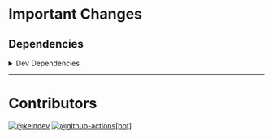 # Important Changes

## Dependencies

<details>
<summary>Dev Dependencies</summary>

- Changed **[@tagproject/base-shared-config](https://www.npmjs.com/package/@tagproject/base-shared-config)** from `^3.3.2` to `^3.3.4`
- Changed **[@tagproject/vscode-shared-config](https://www.npmjs.com/package/@tagproject/vscode-shared-config)** from `^2.0.3` to `^2.0.4`
- Changed **[changelog-guru](https://www.npmjs.com/package/changelog-guru)** from `^4.0.6` to `^4.0.8`

</details>

---

# Contributors

[![@keindev](https://avatars.githubusercontent.com/u/4527292?v=4&s=40)](https://github.com/keindev) [![@github-actions[bot]](https://avatars.githubusercontent.com/in/15368?v=4&s=40)](https://github.com/github-actions%5Bbot%5D)
